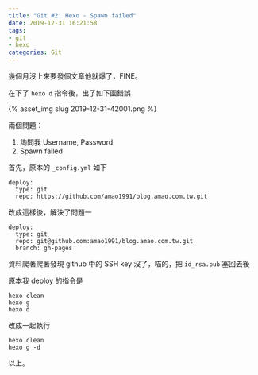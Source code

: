 ```yaml
---
title: "Git #2: Hexo - Spawn failed"
date: 2019-12-31 16:21:58
tags:
- git
- hexo
categories: Git
---
```


幾個月沒上來要發個文章他就爆了，FINE。

<!--more-->

在下了 `hexo d` 指令後，出了如下圖錯誤

{% asset_img slug 2019-12-31-42001.png %}

兩個問題：

1. 詢問我 Username, Password
2. Spawn failed

首先，原本的 `_config.yml` 如下

```
deploy:
  type: git
  repo: https://github.com/amao1991/blog.amao.com.tw.git
```

改成這樣後，解決了問題一

```
deploy:
  type: git
  repo: git@github.com:amao1991/blog.amao.com.tw.git
  branch: gh-pages
```

資料爬著爬著發現 github 中的 SSH key 沒了，喵的，把 `id_rsa.pub` 塞回去後

原本我 deploy 的指令是

```
hexo clean
hexo g
hexo d
```

改成一起執行

```
hexo clean
hexo g -d
```

以上。